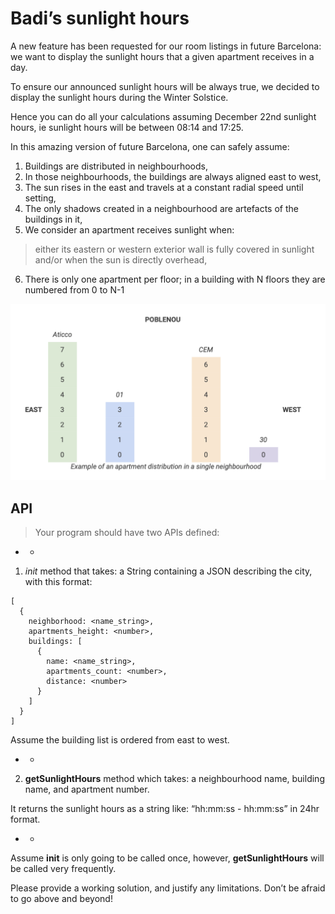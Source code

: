# Badi’s sunlight hours

A new feature has been requested for our room listings in future Barcelona: 
we want to display the sunlight hours that a given apartment receives in a day.

To ensure our announced sunlight hours will be always true, 
we decided to display the sunlight hours during the Winter Solstice. 

Hence you can do all your calculations assuming December 22nd sunlight hours, 
ie sunlight hours will be between 08:14 and 17:25.

In this amazing version of future Barcelona, one can safely assume:

1. Buildings are distributed in neighbourhoods,
2. In those neighbourhoods, the buildings are always aligned east to west,
3. The sun rises in the east and travels at a constant radial speed until setting,
4. The only shadows created in a neighbourhood are artefacts of the buildings in it,
5. We consider an apartment receives sunlight when:
> either its eastern or western exterior wall is fully covered 
> in sunlight and/or when the sun is directly overhead,
6. There is only one apartment per floor; in a building with N floors they are numbered from 0 to N-1

![](/doc/figure0.png)


## API

> Your program should have two APIs defined:

- - 

1. _init​_ method that takes:
a String containing a JSON describing the city, 
with this format:
```
[
  { 
    neighborhood: <name_string>, 
    apartments_height: <number>, 
    buildings: [
      {
        name: <name_string>,
        apartments_count: <number>, 
        distance: <number>
      }
    ]
  }
]
```
Assume the building list is ordered from east to west.

- - 

2. **getSunlightHours​** method which takes:
a neighbourhood name, building name, and apartment number. 

It returns the sunlight hours as a string like:
“hh:mm:ss - hh:mm:ss” in 24hr format.

- - 

Assume **i​nit​** is only going to be called once,
however, **g​etSunlightHours​** will be called very frequently.

Please provide a working solution, and justify any limitations. 
Don’t be afraid to go above and beyond!
